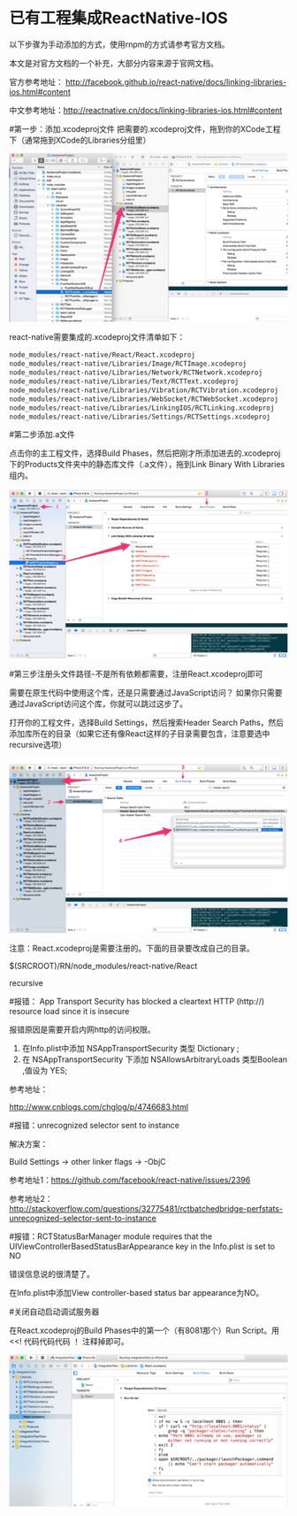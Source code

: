 # 已有工程集成ReactNative-IOS

以下步骤为手动添加的方式，使用rnpm的方式请参考官方文档。

本文是对官方文档的一个补充，大部分内容来源于官网文档。

官方参考地址： http://facebook.github.io/react-native/docs/linking-libraries-ios.html#content

中文参考地址：http://reactnative.cn/docs/linking-libraries-ios.html#content

#第一步：添加.xcodeproj文件
把需要的.xcodeproj文件，拖到你的XCode工程下（通常拖到XCode的Libraries分组里）


![](media/14519905288921.jpg)


react-native需要集成的.xcodeproj文件清单如下：

```
node_modules/react-native/React/React.xcodeproj
node_modules/react-native/Libraries/Image/RCTImage.xcodeproj
node_modules/react-native/Libraries/Network/RCTNetwork.xcodeproj
node_modules/react-native/Libraries/Text/RCTText.xcodeproj
node_modules/react-native/Libraries/Vibration/RCTVibration.xcodeproj
node_modules/react-native/Libraries/WebSocket/RCTWebSocket.xcodeproj
node_modules/react-native/Libraries/LinkingIOS/RCTLinking.xcodeproj
node_modules/react-native/Libraries/Settings/RCTSettings.xcodeproj

```

#第二步添加.a文件

点击你的主工程文件，选择Build Phases，然后把刚才所添加进去的.xcodeproj下的Products文件夹中的静态库文件（.a文件），拖到Link Binary With Libraries组内。


![](media/14519905532406.jpg)


#第三步注册头文件路径-不是所有依赖都需要，注册React.xcodeproj即可

需要在原生代码中使用这个库，还是只需要通过JavaScript访问？
如果你只需要通过JavaScript访问这个库，你就可以跳过这步了。


打开你的工程文件，选择Build Settings，然后搜索Header Search Paths，然后添加库所在的目录（如果它还有像React这样的子目录需要包含，注意要选中recursive选项）

![](media/14519906182589.jpg)


注意：React.xcodeproj是需要注册的。下面的目录要改成自己的目录。

$(SRCROOT)/RN/node_modules/react-native/React  

recursive


#报错： App Transport Security has blocked a cleartext HTTP (http://) resource load since it is insecure

报错原因是需要开启内网http的访问权限。

1. 在Info.plist中添加 NSAppTransportSecurity 类型 Dictionary ;
1. 在 NSAppTransportSecurity 下添加 NSAllowsArbitraryLoads 类型Boolean ,值设为 YES;

参考地址：

http://www.cnblogs.com/chglog/p/4746683.html


#报错：unrecognized selector sent to instance

解决方案：

Build Settings -> other linker flags -> -ObjC


参考地址1：https://github.com/facebook/react-native/issues/2396

参考地址2：http://stackoverflow.com/questions/32775481/rctbatchedbridge-perfstats-unrecognized-selector-sent-to-instance


#报错：RCTStatusBarManager module requires that the UIViewControllerBasedStatusBarAppearance key in the Info.plist is set to NO

错误信息说的很清楚了。

在Info.plist中添加View controller-based status bar appearance为NO。


#关闭自动启动调试服务器

在React.xcodeproj的Build Phases中的第一个（有8081那个）Run Script。用    <<!   代码代码代码  ！  注释掉即可。

![123213123](media/123213123.png)


